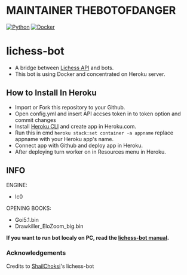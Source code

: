 # MAINTAINER THEBOTOFDANGER

[![Python](https://github.com/OIVAS7572/lichess-bot/actions/workflows/Python.yml/badge.svg)](https://github.com/OIVAS7572/lichess-bot/actions/workflows/Python.yml)
[![Docker](https://github.com/OIVAS7572/lichess-bot/actions/workflows/Docker.yml/badge.svg)](https://github.com/OIVAS7572/lichess-bot/actions/workflows/Docker.yml)

# lichess-bot

- A bridge between [Lichess API](https://lichess.org/api#tag/Bot) and bots.
- This bot is using Docker and concentrated on Heroku server.

## How to Install In Heroku

- Import or Fork this repository to your Github.
- Open config.yml and insert API accses token in to token option and commit changes
- Install [Heroku CLI](https://devcenter.heroku.com/articles/heroku-cli) and create app in Heroku.com.
- Run this in cmd `heroku stack:set container -a appname` replace appname with your Heroku app's name.
- Connect app with Github and deploy app in Heroku.
- After deploying turn worker on in Resources menu in Heroku. 

## INFO 

ENGINE:
- lc0

OPENING BOOKS: 
- Goi5.1.bin
- Drawkiller_EloZoom_big.bin

**If you want to run bot localy on PC, read the [lichess-bot manual](https://github.com/ShailChoksi/lichess-bot#lichess-bot).**

### Acknowledgements
Credits to [ShailChoksi](https://github.com/ShailChoksi/lichess-bot)'s lichess-bot 
